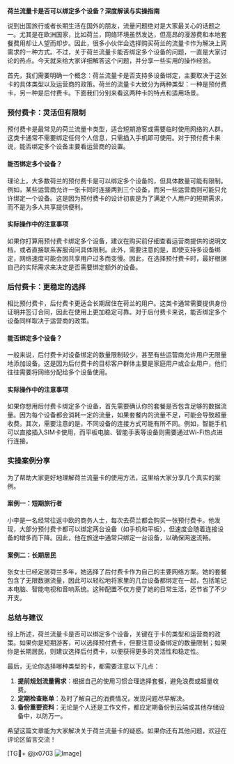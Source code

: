 **荷兰流量卡是否可以绑定多个设备？深度解读与实操指南**

说到出国旅行或者长期生活在国外的朋友，流量问题绝对是大家最关心的话题之一。尤其是在欧洲国家，比如荷兰，网络环境虽然发达，但高昂的漫游费和本地套餐费用却让人望而却步。因此，很多小伙伴会选择购买荷兰的流量卡作为解决上网需求的一种方式。不过，关于荷兰流量卡能否绑定多个设备的问题，一直是大家讨论的热点。今天就来给大家详细解答这个问题，并分享一些实用的操作经验。

首先，我们需要明确一个概念：荷兰流量卡是否支持多设备绑定，主要取决于这张卡的具体类型以及运营商的政策。荷兰的流量卡大致分为两种类型：一种是预付费卡，另一种是后付费卡。下面我们分别来看这两种卡的特点和适用场景。

### 预付费卡：灵活但有限制

预付费卡是最常见的荷兰流量卡类型，适合短期游客或需要临时使用网络的人群。这类卡通常不需要绑定任何个人信息，只需插入手机即可使用。对于预付费卡来说，能否绑定多个设备主要看运营商的设置。

#### 能否绑定多个设备？

理论上，大多数荷兰的预付费卡是可以绑定多个设备的，但具体数量可能有限制。例如，某些运营商允许一张卡同时连接两到三个设备，而另一些运营商则可能只允许绑定一个设备。这是因为预付费卡的设计初衷是为了满足个人用户的短期需求，而不是为多人共享提供便利。

#### 实际操作中的注意事项

如果你打算用预付费卡绑定多个设备，建议在购买前仔细查看运营商提供的说明文档，或者直接联系客服询问具体限制。此外，需要注意的是，即使支持多设备绑定，网络速度可能会因共享用户过多而变慢。因此，在选择预付费卡时，最好根据自己的实际需求来决定是否需要绑定额外的设备。

### 后付费卡：更稳定的选择

相比预付费卡，后付费卡更适合长期居住在荷兰的用户。这类卡通常需要提供身份证明并签订合同，因此在使用上更加稳定可靠。对于后付费卡来说，能否绑定多个设备同样取决于运营商的政策。

#### 能否绑定多个设备？

一般来说，后付费卡对设备绑定的数量限制较少，甚至有些运营商允许用户无限量地添加设备。这是因为后付费卡的目标客户群体主要是家庭用户或企业用户，他们往往需要将网络分配给多个设备使用。

#### 实际操作中的注意事项

如果你想用后付费卡绑定多个设备，首先需要确认你的套餐是否包含足够的数据流量。因为每个设备都会消耗一定的流量，如果套餐内的流量不足，可能会导致超量收费。其次，需要注意的是，不同设备的连接方式可能有所不同。例如，智能手机可以直接插入SIM卡使用，而平板电脑、智能手表等设备则需要通过Wi-Fi热点进行连接。

### 实操案例分享

为了帮助大家更好地理解荷兰流量卡的使用方法，这里给大家分享几个真实的案例。

#### 案例一：短期旅行者

小李是一名经常往返中欧的商务人士，每次去荷兰都会购买一张预付费卡。他发现，大部分预付费卡都可以绑定两台设备（如手机和平板），但速度会随着连接设备的增多而下降。因此，他在旅途中通常只绑定一台设备，以确保网速流畅。

#### 案例二：长期居民

张女士已经定居荷兰多年，她选择了后付费卡作为自己的主要网络方案。她的套餐包含了无限数据流量，因此可以轻松地将家里的几台设备都绑定在一起，包括笔记本电脑、智能电视和音响系统。这种配置不仅方便了她的日常生活，还节省了不少开支。

### 总结与建议

综上所述，荷兰流量卡是否可以绑定多个设备，关键在于卡的类型和运营商的政策。如果你是短期游客，可以选择预付费卡，但要注意设备绑定的数量限制；如果你是长期居民，则建议选择后付费卡，以便获得更多的灵活性和稳定性。

最后，无论你选择哪种类型的卡，都需要注意以下几点：

1. **提前规划流量需求**：根据自己的使用习惯合理选择套餐，避免浪费或超量收费。
2. **定期检查账单**：及时了解自己的消费情况，发现问题尽早解决。
3. **备份重要资料**：无论是个人还是工作文件，都应定期备份到云端或其他存储设备中，以防万一。

希望这篇文章能为大家解决关于荷兰流量卡的疑惑。如果你还有其他问题，欢迎在评论区留言交流！

[TG💪+ @jx0703 ![Image](https://github.com/user-attachments/assets/dbca1d08-cadb-493c-b0ec-ad6f7a83f270)]